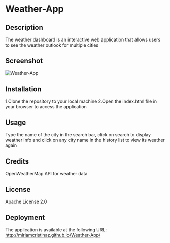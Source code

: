 # Weather-App
## Description 
The weather dashboard is an interactive web application that allows users to see the weather outlook for multiple cities
## Screenshot
![Weather-App](weatherApp.jpeg)
## Installation 
1.Clone the repository to your local machine 2.Open the index.html file in your browser to access the application
## Usage
Type the name of the city in the search bar, click on search to display weather info and click on any city name in the history list to view its weather again
## Credits
OpenWeatherMap API for weather data
## License 
Apache License 2.0
## Deployment
The application is available at the following URL: <http://miriamcristinaz.github.io/Weather-App/>
